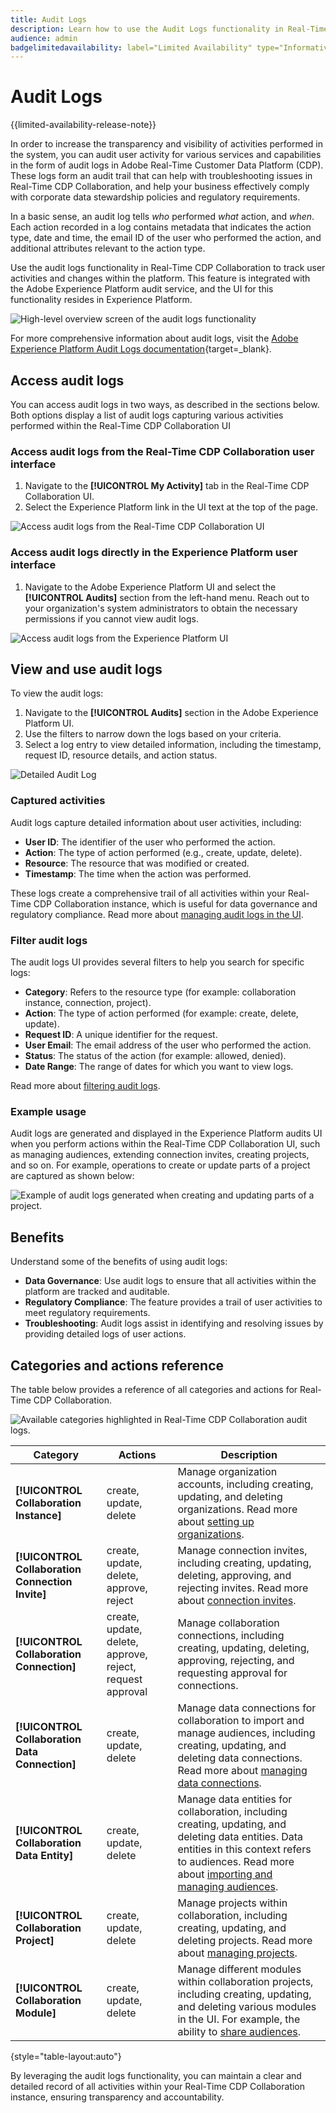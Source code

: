 ```yaml
---
title: Audit Logs
description: Learn how to use the Audit Logs functionality in Real-Time CDP Collaboration to track user activities and changes.
audience: admin
badgelimitedavailability: label="Limited Availability" type="Informative" url="https://helpx.adobe.com/legal/product-descriptions/real-time-customer-data-platform-collaboration.html newtab=true"
---
```

# Audit Logs

{{limited-availability-release-note}}

In order to increase the transparency and visibility of activities performed in the system, you can audit user activity for various services and capabilities in the form of audit logs in Adobe Real-Time Customer Data Platform (CDP). These logs form an audit trail that can help with troubleshooting issues in Real-Time CDP Collaboration, and help your business effectively comply with corporate data stewardship policies and regulatory requirements.

In a basic sense, an audit log tells *who* performed *what* action, and *when*. Each action recorded in a log contains metadata that indicates the action type, date and time, the email ID of the user who performed the action, and additional attributes relevant to the action type.

Use the audit logs functionality in Real-Time CDP Collaboration to track user activities and changes within the platform. This feature is integrated with the Adobe Experience Platform audit service, and the UI for this functionality resides in Experience Platform.

![High-level overview screen of the audit logs functionality](/help/assets/setup/audit-logs/audit-logs-overview.png)

For more comprehensive information about audit logs, visit the [Adobe Experience Platform Audit Logs documentation](https://experienceleague.adobe.com/en/docs/experience-platform/landing/governance-privacy-security/audit-logs/overview){target=_blank}.

## Access audit logs

You can access audit logs in two ways, as described in the sections below. Both options display a list of audit logs capturing various activities performed within the Real-Time CDP Collaboration UI

### Access audit logs from the Real-Time CDP Collaboration user interface

1. Navigate to the **[!UICONTROL My Activity]** tab in the Real-Time CDP Collaboration UI.
2. Select the Experience Platform link in the UI text at the top of the page.

![Access audit logs from the Real-Time CDP Collaboration UI](/help/assets/setup/audit-logs/access-from-collaboration-ui.png)

### Access audit logs directly in the Experience Platform user interface

1. Navigate to the Adobe Experience Platform UI and select the **[!UICONTROL Audits]** section from the left-hand menu. Reach out to your organization's system administrators to obtain the necessary permissions if you cannot view audit logs.

![Access audit logs from the Experience Platform UI](/help/assets/setup/audit-logs/access-from-experience-platform-ui.png)

## View and use audit logs

To view the audit logs:

1. Navigate to the **[!UICONTROL Audits]** section in the Adobe Experience Platform UI.
2. Use the filters to narrow down the logs based on your criteria.
3. Select a log entry to view detailed information, including the timestamp, request ID, resource details, and action status.

![Detailed Audit Log](/help/assets/setup/audit-logs/filters-and-detailed-view.png)

### Captured activities

Audit logs capture detailed information about user activities, including:

* **User ID**: The identifier of the user who performed the action.
* **Action**: The type of action performed (e.g., create, update, delete).
* **Resource**: The resource that was modified or created.
* **Timestamp**: The time when the action was performed.

These logs create a comprehensive trail of all activities within your Real-Time CDP Collaboration instance, which is useful for data governance and regulatory compliance. Read more about [managing audit logs in the UI](https://experienceleague.adobe.com/en/docs/experience-platform/landing/governance-privacy-security/audit-logs/overview#managing-audit-logs-in-the-ui).

### Filter audit logs

The audit logs UI provides several filters to help you search for specific logs:

* **Category**: Refers to the resource type (for example: collaboration instance, connection, project).
* **Action**: The type of action performed (for example: create, delete, update).
* **Request ID**: A unique identifier for the request.
* **User Email**: The email address of the user who performed the action.
* **Status**: The status of the action (for example: allowed, denied).
* **Date Range**: The range of dates for which you want to view logs.

Read more about [filtering audit logs](https://experienceleague.adobe.com/en/docs/experience-platform/landing/governance-privacy-security/audit-logs/overview#filter-audit-logs).

### Example usage

Audit logs are generated and displayed in the Experience Platform audits UI when you perform actions within the Real-Time CDP Collaboration UI, such as managing audiences, extending connection invites, creating projects, and so on. For example, operations to create or update parts of a project are captured as shown below:

![Example of audit logs generated when creating and updating parts of a project.](/help/assets/setup/audit-logs/create-project-audits.png)

## Benefits

Understand some of the benefits of using audit logs:

* **Data Governance**: Use audit logs to ensure that all activities within the platform are tracked and auditable.
* **Regulatory Compliance**: The feature provides a trail of user activities to meet regulatory requirements.
* **Troubleshooting**: Audit logs assist in identifying and resolving issues by providing detailed logs of user actions.

## Categories and actions reference

The table below provides a reference of all categories and actions for Real-Time CDP Collaboration.

![Available categories highlighted in Real-Time CDP Collaboration audit logs.](/help/assets/setup/audit-logs/available-categories.png)

| Category                      | Actions                                  | Description |
|-------------------------------|------------------------------------------|-------------|
| **[!UICONTROL Collaboration Instance]**        | create, update, delete                   | Manage organization accounts, including creating, updating, and deleting organizations. Read more about [setting up organizations](/help/guide/setup/onboard-organization.md). |
| **[!UICONTROL Collaboration Connection Invite]** | create, update, delete, approve, reject | Manage connection invites, including creating, updating, deleting, approving, and rejecting invites. Read more about [connection invites](/help/guide/connect/establishing-connections.md). |
| **[!UICONTROL Collaboration Connection]**      | create, update, delete, approve, reject, request approval | Manage collaboration connections, including creating, updating, deleting, approving, rejecting, and requesting approval for connections. |
| **[!UICONTROL Collaboration Data Connection]** | create, update, delete                   | Manage data connections for collaboration to import and manage audiences, including creating, updating, and deleting data connections. Read more about [managing data connections](/help/guide/setup/manage-data-connection.md). |
| **[!UICONTROL Collaboration Data Entity]**     | create, update, delete                   | Manage data entities for collaboration, including creating, updating, and deleting data entities. Data entities in this context refers to audiences. Read more about [importing and managing audiences](/help/guide/setup/onboard-audiences.md). |
| **[!UICONTROL Collaboration Project]**         | create, update, delete                   | Manage projects within collaboration, including creating, updating, and deleting projects. Read more about [managing projects](/help/guide/collaborate/manage-projects.md). |
| **[!UICONTROL Collaboration Module]**          | create, update, delete                   | Manage different modules within collaboration projects, including creating, updating, and deleting various modules in the UI. For example, the ability to [share audiences](/help/guide/collaborate/share.md). |

{style="table-layout:auto"}

By leveraging the audit logs functionality, you can maintain a clear and detailed record of all activities within your Real-Time CDP Collaboration instance, ensuring transparency and accountability.